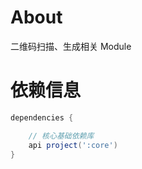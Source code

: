 
# About

二维码扫描、生成相关 Module

# 依赖信息

```groovy
dependencies {

    // 核心基础依赖库
    api project(':core')
}
```